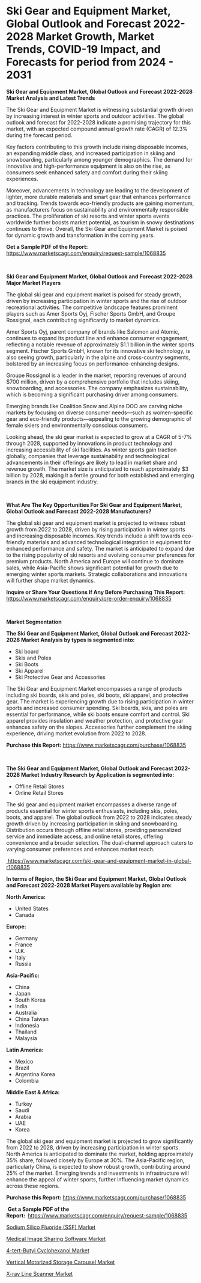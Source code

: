 <p><h1>Ski Gear and Equipment Market, Global Outlook and Forecast 2022-2028 Market Growth, Market Trends, COVID-19 Impact, and Forecasts for period from 2024 - 2031</h1></p><p><strong>Ski Gear and Equipment Market, Global Outlook and Forecast 2022-2028 Market Analysis and Latest Trends</strong></p>
<p><p>The Ski Gear and Equipment Market is witnessing substantial growth driven by increasing interest in winter sports and outdoor activities. The global outlook and forecast for 2022-2028 indicate a promising trajectory for this market, with an expected compound annual growth rate (CAGR) of 12.3% during the forecast period. </p><p>Key factors contributing to this growth include rising disposable incomes, an expanding middle class, and increased participation in skiing and snowboarding, particularly among younger demographics. The demand for innovative and high-performance equipment is also on the rise, as consumers seek enhanced safety and comfort during their skiing experiences. </p><p>Moreover, advancements in technology are leading to the development of lighter, more durable materials and smart gear that enhances performance and tracking. Trends towards eco-friendly products are gaining momentum, as manufacturers focus on sustainability and environmentally responsible practices. The proliferation of ski resorts and winter sports events worldwide further boosts market potential, as tourism in snowy destinations continues to thrive. Overall, the Ski Gear and Equipment Market is poised for dynamic growth and transformation in the coming years.</p></p>
<p><strong>Get a Sample PDF of the Report:&nbsp;</strong> <a href="https://www.marketscagr.com/enquiry/request-sample/1068835?utm_campaign=1128&utm_medium=2&utm_source=Github&utm_content=ia&utm_term=11102024&utm_id=ski-gear-and-equipment-market-global-outlook-and-forecast-2022-2028">https://www.marketscagr.com/enquiry/request-sample/1068835</a></p>
<p>&nbsp;</p>
<p><strong>Ski Gear and Equipment Market, Global Outlook and Forecast 2022-2028 Major Market Players</strong></p>
<p><p>The global ski gear and equipment market is poised for steady growth, driven by increasing participation in winter sports and the rise of outdoor recreational activities. The competitive landscape features prominent players such as Amer Sports Oyj, Fischer Sports GmbH, and Groupe Rossignol, each contributing significantly to market dynamics.</p><p>Amer Sports Oyj, parent company of brands like Salomon and Atomic, continues to expand its product line and enhance consumer engagement, reflecting a notable revenue of approximately $1.1 billion in the winter sports segment. Fischer Sports GmbH, known for its innovative ski technology, is also seeing growth, particularly in the alpine and cross-country segments, bolstered by an increasing focus on performance-enhancing designs.</p><p>Groupe Rossignol is a leader in the market, reporting revenues of around $700 million, driven by a comprehensive portfolio that includes skiing, snowboarding, and accessories. The company emphasizes sustainability, which is becoming a significant purchasing driver among consumers.</p><p>Emerging brands like Coalition Snow and Alpina DOO are carving niche markets by focusing on diverse consumer needs—such as women-specific gear and eco-friendly products—appealing to the growing demographic of female skiers and environmentally conscious consumers.</p><p>Looking ahead, the ski gear market is expected to grow at a CAGR of 5-7% through 2028, supported by innovations in product technology and increasing accessibility of ski facilities. As winter sports gain traction globally, companies that leverage sustainability and technological advancements in their offerings are likely to lead in market share and revenue growth. The market size is anticipated to reach approximately $3 billion by 2028, making it a fertile ground for both established and emerging brands in the ski equipment industry.</p></p>
<p>&nbsp;</p>
<p><strong>What Are The Key Opportunities For Ski Gear and Equipment Market, Global Outlook and Forecast 2022-2028 Manufacturers?</strong></p>
<p><p>The global ski gear and equipment market is projected to witness robust growth from 2022 to 2028, driven by rising participation in winter sports and increasing disposable incomes. Key trends include a shift towards eco-friendly materials and advanced technological integration in equipment for enhanced performance and safety. The market is anticipated to expand due to the rising popularity of ski resorts and evolving consumer preferences for premium products. North America and Europe will continue to dominate sales, while Asia-Pacific shows significant potential for growth due to emerging winter sports markets. Strategic collaborations and innovations will further shape market dynamics.</p></p>
<p><strong>Inquire or Share Your Questions If Any Before Purchasing This Report:</strong> <a href="https://www.marketscagr.com/enquiry/pre-order-enquiry/1068835?utm_campaign=1128&utm_medium=2&utm_source=Github&utm_content=ia&utm_term=11102024&utm_id=ski-gear-and-equipment-market-global-outlook-and-forecast-2022-2028">https://www.marketscagr.com/enquiry/pre-order-enquiry/1068835</a></p>
<p>&nbsp;</p>
<p><strong>Market Segmentation</strong></p>
<p><strong>The Ski Gear and Equipment Market, Global Outlook and Forecast 2022-2028 Market Analysis by types is segmented into:</strong></p>
<p><ul><li>Ski board</li><li>Skis and Poles</li><li>Ski Boots</li><li>Ski Apparel</li><li>Ski Protective Gear and Accessories</li></ul></p>
<p><p>The Ski Gear and Equipment Market encompasses a range of products including ski boards, skis and poles, ski boots, ski apparel, and protective gear. The market is experiencing growth due to rising participation in winter sports and increased consumer spending. Ski boards, skis, and poles are essential for performance, while ski boots ensure comfort and control. Ski apparel provides insulation and weather protection, and protective gear enhances safety on the slopes. Accessories further complement the skiing experience, driving market evolution from 2022 to 2028.</p></p>
<p><strong>Purchase this Report:&nbsp;</strong><a href="https://www.marketscagr.com/purchase/1068835?utm_campaign=1128&utm_medium=2&utm_source=Github&utm_content=ia&utm_term=11102024&utm_id=ski-gear-and-equipment-market-global-outlook-and-forecast-2022-2028">https://www.marketscagr.com/purchase/1068835</a></p>
<p>&nbsp;</p>
<p><strong>The Ski Gear and Equipment Market, Global Outlook and Forecast 2022-2028 Market Industry Research by Application is segmented into:</strong></p>
<p><ul><li>Offline Retail Stores</li><li>Online Retail Stores</li></ul></p>
<p><p>The ski gear and equipment market encompasses a diverse range of products essential for winter sports enthusiasts, including skis, poles, boots, and apparel. The global outlook from 2022 to 2028 indicates steady growth driven by increasing participation in skiing and snowboarding. Distribution occurs through offline retail stores, providing personalized service and immediate access, and online retail stores, offering convenience and a broader selection. The dual-channel approach caters to varying consumer preferences and enhances market reach.</p></p>
<p><a href="https://www.marketscagr.com/ski-gear-and-equipment-market-in-global-r1068835?utm_campaign=1128&utm_medium=2&utm_source=Github&utm_content=ia&utm_term=11102024&utm_id=ski-gear-and-equipment-market-global-outlook-and-forecast-2022-2028">&nbsp;https://www.marketscagr.com/ski-gear-and-equipment-market-in-global-r1068835</a></p>
<p><strong>In terms of Region, the Ski Gear and Equipment Market, Global Outlook and Forecast 2022-2028 Market Players available by Region are:</strong></p>
<p>
    <p> <strong> North America: </strong>
        <ul>
            <li>United States</li>
            <li>Canada</li>
        </ul>
        </p> 
    <p> <strong> Europe: </strong>
        <ul>
            <li>Germany</li>
            <li>France</li>
            <li>U.K.</li>
            <li>Italy</li>
            <li>Russia</li>
        </ul>
        </p> 
    <p> <strong> Asia-Pacific: </strong>
        <ul>
            <li>China</li>
            <li>Japan</li>
            <li>South Korea</li>
            <li>India</li>
            <li>Australia</li>
            <li>China Taiwan</li>
            <li>Indonesia</li>
            <li>Thailand</li>
            <li>Malaysia</li>
        </ul>
        </p> 
    <p> <strong> Latin America: </strong>
        <ul>
            <li>Mexico</li>
            <li>Brazil</li>
            <li>Argentina Korea</li>
            <li>Colombia</li>
        </ul>
        </p> 
    <p> <strong> Middle East & Africa: </strong>
        <ul>
            <li>Turkey</li>
            <li>Saudi</li>
            <li>Arabia</li>
            <li>UAE</li>
            <li>Korea</li>
        </ul>
    </p>
    </p>
<p><p>The global ski gear and equipment market is projected to grow significantly from 2022 to 2028, driven by increasing participation in winter sports. North America is anticipated to dominate the market, holding approximately 35% share, followed closely by Europe at 30%. The Asia-Pacific region, particularly China, is expected to show robust growth, contributing around 25% of the market. Emerging trends and investments in infrastructure will enhance the appeal of winter sports, further influencing market dynamics across these regions.</p></p>
<p><strong>Purchase this Report: </strong><a href="https://www.marketscagr.com/purchase/1068835?utm_campaign=1128&utm_medium=2&utm_source=Github&utm_content=ia&utm_term=11102024&utm_id=ski-gear-and-equipment-market-global-outlook-and-forecast-2022-2028">https://www.marketscagr.com/purchase/1068835</a></p>
<p>&nbsp;<strong>Get a Sample PDF of the Report:&nbsp;&nbsp;</strong><a href="https://www.marketscagr.com/enquiry/request-sample/1068835?utm_campaign=1128&utm_medium=2&utm_source=Github&utm_content=ia&utm_term=11102024&utm_id=ski-gear-and-equipment-market-global-outlook-and-forecast-2022-2028">https://www.marketscagr.com/enquiry/request-sample/1068835</a></p>
<p><strong></strong></p>
<p><p><a href="https://www.linkedin.com/pulse/sodium-silico-fluoride-ssf-market-size-share-competitive-0drcf?utm_campaign=1128&utm_medium=2&utm_source=Github&utm_content=ia&utm_term=11102024&utm_id=ski-gear-and-equipment-market-global-outlook-and-forecast-2022-2028">Sodium Silico Fluoride (SSF) Market</a></p><p><a href="https://www.linkedin.com/pulse/medical-image-sharing-software-market-ecosystem-competitive-ngtwe?utm_campaign=1128&utm_medium=2&utm_source=Github&utm_content=ia&utm_term=11102024&utm_id=ski-gear-and-equipment-market-global-outlook-and-forecast-2022-2028">Medical Image Sharing Software Market</a></p><p><a href="https://www.linkedin.com/pulse/global-4-tert-butyl-cyclohexanol-market-sector2024-2031-d5o8f?utm_campaign=1128&utm_medium=2&utm_source=Github&utm_content=ia&utm_term=11102024&utm_id=ski-gear-and-equipment-market-global-outlook-and-forecast-2022-2028">4-tert-Butyl Cyclohexanol Market</a></p><p><a href="https://www.linkedin.com/pulse/vertical-motorized-storage-carousel-market-outlook-share-analysis-7u0de?utm_campaign=1128&utm_medium=2&utm_source=Github&utm_content=ia&utm_term=11102024&utm_id=ski-gear-and-equipment-market-global-outlook-and-forecast-2022-2028">Vertical Motorized Storage Carousel Market</a></p><p><a href="https://www.linkedin.com/pulse/x-ray-line-scanner-market2024-2031-industry-insights-investment-gc77e?utm_campaign=1128&utm_medium=2&utm_source=Github&utm_content=ia&utm_term=11102024&utm_id=ski-gear-and-equipment-market-global-outlook-and-forecast-2022-2028">X-ray Line Scanner Market</a></p></p>